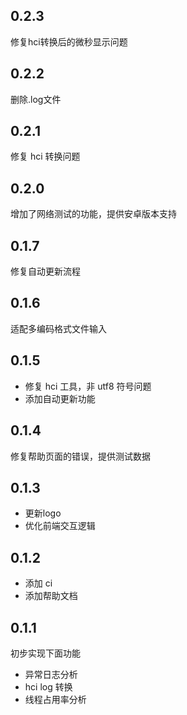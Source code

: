 ## 0.2.3

修复hci转换后的微秒显示问题

## 0.2.2

删除.log文件

## 0.2.1

修复 hci 转换问题

## 0.2.0

增加了网络测试的功能，提供安卓版本支持

## 0.1.7

修复自动更新流程

## 0.1.6

适配多编码格式文件输入

## 0.1.5

- 修复 hci 工具，非 utf8 符号问题
- 添加自动更新功能

## 0.1.4

修复帮助页面的错误，提供测试数据

## 0.1.3

- 更新logo
- 优化前端交互逻辑

## 0.1.2

- 添加 ci
- 添加帮助文档

## 0.1.1

初步实现下面功能

- 异常日志分析
- hci log 转换
- 线程占用率分析
